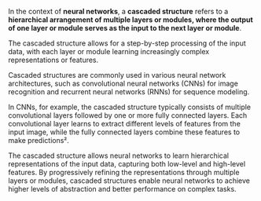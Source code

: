 In the context of **neural networks**, a **cascaded structure** refers to a **hierarchical arrangement of multiple layers or modules, where the output of one layer or module serves as the input to the next layer or module**.

The cascaded structure allows for a step-by-step processing of the input data, with each layer or module learning increasingly complex representations or features.

Cascaded structures are commonly used in various neural network architectures, such as convolutional neural networks (CNNs) for image recognition and recurrent neural networks (RNNs) for sequence modeling.

In CNNs, for example, the cascaded structure typically consists of multiple convolutional layers followed by one or more fully connected layers.
Each convolutional layer learns to extract different levels of features from the input image, while the fully connected layers combine these features to make predictions².

The cascaded structure allows neural networks to learn hierarchical representations of the input data, capturing both low-level and high-level features. By progressively refining the representations through multiple layers or modules, cascaded structures enable neural networks to achieve higher levels of abstraction and better performance on complex tasks.

